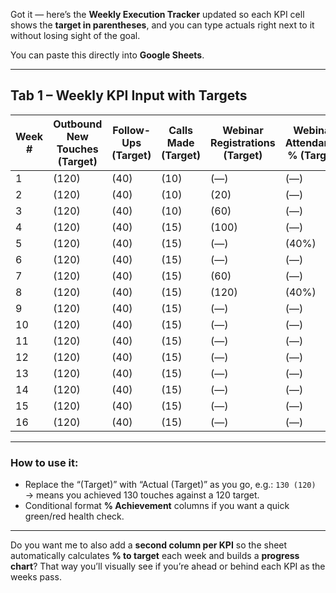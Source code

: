 Got it — here’s the **Weekly Execution Tracker** updated so each KPI cell shows the **target in parentheses**, and you can type actuals right next to it without losing sight of the goal.

You can paste this directly into **Google Sheets**.

---

## **Tab 1 – Weekly KPI Input with Targets**

| Week # | Outbound New Touches (Target) | Follow-Ups (Target) | Calls Made (Target) | Webinar Registrations (Target) | Webinar Attendance % (Target) | Pilots Signed (Target) | Pilots Running (Target) | Annual Conversions (Target) | Investor 1st Calls (Target) | Soft-Circled \$ (Target) | Closed \$ (Target) |
| ------ | ----------------------------- | ------------------- | ------------------- | ------------------------------ | ----------------------------- | ---------------------- | ----------------------- | --------------------------- | --------------------------- | ------------------------ | ------------------ |
| 1      | (120)                         | (40)                | (10)                | (—)                            | (—)                           | (—)                    | (—)                     | (—)                         | (—)                         | (—)                      | (—)                |
| 2      | (120)                         | (40)                | (10)                | (20)                           | (—)                           | (—)                    | (—)                     | (—)                         | (—)                         | (—)                      | (—)                |
| 3      | (120)                         | (40)                | (10)                | (60)                           | (—)                           | (—)                    | (—)                     | (—)                         | (12)                        | (—)                      | (—)                |
| 4      | (120)                         | (40)                | (15)                | (100)                          | (—)                           | (1)                    | (—)                     | (—)                         | (—)                         | (\$50k)                  | (—)                |
| 5      | (120)                         | (40)                | (15)                | (—)                            | (40%)                         | (2)                    | (—)                     | (—)                         | (—)                         | (\$75k)                  | (—)                |
| 6      | (120)                         | (40)                | (15)                | (—)                            | (—)                           | (4)                    | (—)                     | (—)                         | (—)                         | (\$150k)                 | (—)                |
| 7      | (120)                         | (40)                | (15)                | (60)                           | (—)                           | (—)                    | (—)                     | (—)                         | (—)                         | (\$200k)                 | (—)                |
| 8      | (120)                         | (40)                | (15)                | (120)                          | (40%)                         | (5)                    | (—)                     | (—)                         | (—)                         | (\$300k)                 | (—)                |
| 9      | (120)                         | (40)                | (15)                | (—)                            | (—)                           | (6)                    | (6)                     | (—)                         | (—)                         | (\$400k)                 | (\$200k)           |
| 10     | (120)                         | (40)                | (15)                | (—)                            | (—)                           | (8)                    | (8)                     | (—)                         | (—)                         | (\$500k)                 | (\$300k)           |
| 11     | (120)                         | (40)                | (15)                | (—)                            | (—)                           | (8)                    | (8)                     | (—)                         | (—)                         | (\$600k)                 | (\$400k)           |
| 12     | (120)                         | (40)                | (15)                | (—)                            | (—)                           | (8)                    | (8)                     | (—)                         | (—)                         | (\$700k)                 | (\$500k)           |
| 13     | (120)                         | (40)                | (15)                | (—)                            | (—)                           | (—)                    | (—)                     | (3)                         | (—)                         | (—)                      | (—)                |
| 14     | (120)                         | (40)                | (15)                | (—)                            | (—)                           | (—)                    | (—)                     | (4)                         | (—)                         | (—)                      | (—)                |
| 15     | (120)                         | (40)                | (15)                | (—)                            | (—)                           | (—)                    | (—)                     | (5)                         | (—)                         | (—)                      | (—)                |
| 16     | (120)                         | (40)                | (15)                | (—)                            | (—)                           | (—)                    | (—)                     | (6)                         | (—)                         | (—)                      | (—)                |

---

### **How to use it:**

* Replace the “(Target)” with “Actual (Target)” as you go, e.g.:
  `130 (120)` → means you achieved 130 touches against a 120 target.
* Conditional format **% Achievement** columns if you want a quick green/red health check.

---

Do you want me to also add a **second column per KPI** so the sheet automatically calculates **% to target** each week and builds a **progress chart**?
That way you’ll visually see if you’re ahead or behind each KPI as the weeks pass.
